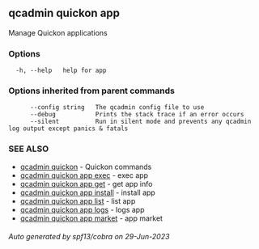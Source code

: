 ## qcadmin quickon app

Manage Quickon applications

### Options

```
  -h, --help   help for app
```

### Options inherited from parent commands

```
      --config string   The qcadmin config file to use
      --debug           Prints the stack trace if an error occurs
      --silent          Run in silent mode and prevents any qcadmin log output except panics & fatals
```

### SEE ALSO

* [qcadmin quickon](qcadmin_quickon.md)	 - Quickon commands
* [qcadmin quickon app exec](qcadmin_quickon_app_exec.md)	 - exec app
* [qcadmin quickon app get](qcadmin_quickon_app_get.md)	 - get app info
* [qcadmin quickon app install](qcadmin_quickon_app_install.md)	 - install app
* [qcadmin quickon app list](qcadmin_quickon_app_list.md)	 - list app
* [qcadmin quickon app logs](qcadmin_quickon_app_logs.md)	 - logs app
* [qcadmin quickon app market](qcadmin_quickon_app_market.md)	 - app market

###### Auto generated by spf13/cobra on 29-Jun-2023
